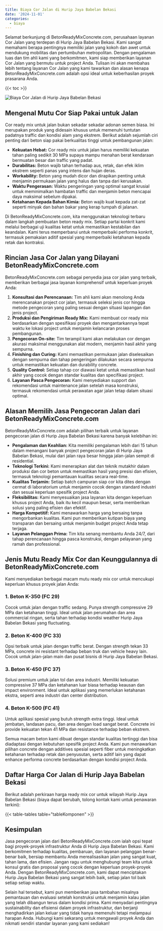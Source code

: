 ```yaml
---
title: Biaya Cor Jalan di Hurip Jaya Babelan Bekasi
date: '2024-11-01'
categories:
  - biaya
---
```


Selamat berkunjung di BetonReadyMixConcrete.com, perusahaan layanan Cor Jalan yang terdepan di Hurip Jaya Babelan Bekasi. Kami sangat memahami berapa pentingnya memiliki jalan yang kokoh dan awet untuk mendukung mobilitas dan pertumbuhan metropolitan. Dengan pengalaman luas dan tim ahli kami yang berkomitmen, kami siap memberikan layanan Cor Jalan yang bermutu untuk project Anda. Tulisan ini akan membahas lebih tentang layanan Cor Jalan yang kami tawarkan dan alasan kenapa BetonReadyMixConcrete.com adalah opsi ideal untuk keberhasilan proyek prasarana Anda.

{{< toc >}}

![Biaya Cor Jalan di Hurip Jaya Babelan Bekasi](https://betoncor8.github.io/cor/harga-beton-readymix-concrete%20(21).png)

## Mengenal Mutu Cor Siap Pakai untuk Jalan

Cor ready mix untuk jalan bukan sekadar sekadar adonan semen biasa. Ini merupakan produk yang didesain khusus untuk memenuhi tuntutan padatnya traffic dan kondisi alam yang ekstrem. Berikut adalah sejumlah ciri penting dari beton siap pakai berkualitas tinggi untuk pembangunan jalan:

- **Kekuatan Hebat:** Cor ready mix untuk jalan harus memiliki kekuatan tahan paling sedikit 30 MPa supaya mampu menahan berat kendaraan bermuatan besar dan traffic yang padat.
- **Durabilitas:** Beton wajib tahan terhadap aus, retak, dan efek iklim ekstrem seperti panas yang intens dan hujan deras.
- **Workability:** Beton yang mudah dicor dan dirapikan penting untuk menjamin permukaan jalan yang halus dan tanpa dari kerusakan.
- **Waktu Pengerasan:** Waktu pengeringan yang optimal sangat krusial untuk meminimalkan hambatan traffic dan menjamin beton mencapai daya maksimal sebelum dipakai.
- **Ketahanan Kepada Bahan Kimia:** Beton wajib kuat kepada zat-zat seperti minyak dan bahan bakar yang kerap tumpah di jalanan.

Di BetonReadyMixConcrete.com, kita menggunakan teknologi terbaru dalam langkah pembuatan beton ready mix. Setiap partai konkrit kami melalui berbagai uji kualitas ketat untuk memastikan kestabilan dan keandalan. Kami terus memperbarui untuk memperbaiki performa konkrit, termasuk pemakaian aditif spesial yang memperbaiki ketahanan kepada retak dan kontraksi.

## Rincian Jasa Cor Jalan yang Dilayani BetonReadyMixConcrete.com

BetonReadyMixConcrete.com sebagai penyedia jasa cor jalan yang terbaik, memberikan berbagai jasa layanan komprehensif untuk keperluan proyek Anda:

1. **Konsultasi dan Perencanaan:** Tim ahli kami akan menolong Anda merencanakan project cor jalan, termasuk seleksi jenis cor hingga metode pengecoran yang paling sesuai dengan situasi lapangan dan jenis project.
2. **Produksi dan Pengiriman Ready Mix:** Kami membuat cor ready mix berdasarkan dengan spesifikasi proyek dan mengantarkannya tepat waktu ke lokasi project untuk menjamin kelancaran proses pembangunan.
3. **Pengecoran On-site:** Tim terampil kami akan melakukan cor dengan akurasi maksimal menggunakan alat modern, menjamin hasil akhir yang sempurna.
4. **Finishing dan Curing:** Kami memastikan permukaan jalan diselesaikan dengan sempurna dan tahap pengeringan dilakukan secara sempurna untuk memastikan kekuatan dan durability concrete.
5. **Quality Control:** Setiap tahap cor diawasi ketat untuk memastikan hasil akhir yang cocok dengan standar kualitas dan specifikasi project.
6. **Layanan Pasca Pengecoran:** Kami menyediakan support dan rekomendasi untuk maintenance jalan setelah masa konstruksi, termasuk rekomendasi untuk perawatan agar jalan tetap dalam situasi optimal.

## Alasan Memilih Jasa Pengecoran Jalan dari BetonReadyMixConcrete.com

BetonReadyMixConcrete.com adalah pilihan terbaik untuk layanan pengecoran jalan di Hurip Jaya Babelan Bekasi karena banyak kelebihan ini:

- **Pengalaman dan Keahlian:** Kita memiliki pengalaman lebih dari 15 tahun dalam menangani banyak project pengecoran jalan di Hurip Jaya Babelan Bekasi, mulai dari jalan raya besar hingga jalan-jalan sempit di residential.
- **Teknologi Terkini:** Kami menerapkan alat dan teknik mutakhir dalam produksi dan cor beton untuk memastikan hasil yang presisi dan efisien, termasuk teknologi pemantauan kualitas secara real-time.
- **Kualitas Terjamin:** Setiap batch campuran siap cor kita dites dengan cermat di laboratorium untuk menjamin cocok dengan standard industri dan sesuai keperluan spesifik project Anda.
- **Fleksibilitas:** Kami menyesuaikan jasa layanan kita dengan keperluan khusus project Anda, baik itu kecil maupun besar, serta memberikan solusi yang paling efisien dan efektif.
- **Harga Kompetitif:** Kami menawarkan harga yang bersaing tanpa mengorbankan kualitas. Kami pun memberikan kutipan biaya yang transparan dan bersaing untuk menjamin budget project Anda tetap terjaga.
- **Layanan Pelanggan Prima:** Tim kita senang membantu Anda 24/7, dari tahap perencanaan hingga pasca konstruksi, dengan pelayanan yang ramah dan professional.

## Jenis Mutu Ready Mix Cor dan Keunggulannya di BetonReadyMixConcrete.com

Kami menyediakan berbagai macam mutu ready mix cor untuk mencukupi keperluan khusus proyek jalan Anda:

### 1\. Beton K-350 (FC 29)

Cocok untuk jalan dengan traffic sedang. Punya strength compressive 29 MPa dan ketahanan tinggi. Ideal untuk jalan perumahan dan area commercial ringan, serta tahan terhadap kondisi weather Hurip Jaya Babelan Bekasi yang fluctuating.

### 2\. Beton K-400 (FC 33)

Opsi terbaik untuk jalan dengan traffic berat. Dengan strength tekan 33 MPa, concrete ini resistant terhadap beban truk dan vehicle heavy lain. Cocok untuk jalan-jalan main dan pusat bisnis di Hurip Jaya Babelan Bekasi.

### 3\. Beton K-450 (FC 37)

Solusi premium untuk jalan tol dan area industri. Memiliki kekuatan compressive 37 MPa dan ketahanan luar biasa terhadap keausan dan impact environment. Ideal untuk aplikasi yang memerlukan ketahanan ekstra, seperti area industri dan center distribution.

### 4\. Beton K-500 (FC 41)

Untuk aplikasi spesial yang butuh strength extra tinggi. Ideal untuk jembatan, landasan pacu, dan area dengan load sangat berat. Concrete ini provide kekuatan tekan 41 MPa dan resistance terhadap beban ekstrem.

Semua macam beton kami dibuat dengan standar kualitas tertinggi dan bisa diadaptasi dengan kebutuhan spesifik project Anda. Kami pun menawarkan pilihan concrete dengan additives spesial seperti fiber untuk meningkatkan ketahanan terhadap retak dan penyusutan, serta aditif lain yang dapat enhance performa concrete berdasarkan dengan kondisi project Anda.

## Daftar Harga Cor Jalan di Hurip Jaya Babelan Bekasi

Berikut adalah perkiraan harga ready mix cor untuk wilayah Hurip Jaya Babelan Bekasi (biaya dapat berubah, tolong kontak kami untuk penawaran terkini):

{{< table-tables table="tableKomponen" >}}

## Kesimpulan

Jasa pengecoran jalan dari BetonReadyMixConcrete.com ialah opsi tepat bagi proyek-proyek infrastruktur Anda di Hurip Jaya Babelan Bekasi. Kami berkomitmen terhadap kualitas, pembaruan, dan layanan pelanggan benar-benar baik, bersiap membantu Anda merealisasikan jalan yang sangat kuat, tahan lama, dan efisien. Jangan ragu untuk menghubungi team kita untuk konsul gratis dan proposal yang cocok dengan keperluan proyek-proyek Anda. Dengan BetonReadyMixConcrete.com, kami dapat menciptakan Hurip Jaya Babelan Bekasi yang sangat lebih baik, setiap jalan tol baik setiap setiap waktu.

Selain hal tersebut, kami pun memberikan jasa tambahan misalnya pemantauan dan evaluasi setelah konstruksi untuk menjamin kalau jalan yang telah dibangun terus dalam kondisi prima. Kami menyadari pentingnya sustainability dan efisiensi dalam proyek infrastruktur, dan berjanji menghadirkan jalan keluar yang tidak hanya memenuhi tetapi melampaui harapan Anda. Hubungi kami sekarang untuk mengawali proyek Anda dan nikmati sendiri standar layanan yang kami sediakan!
